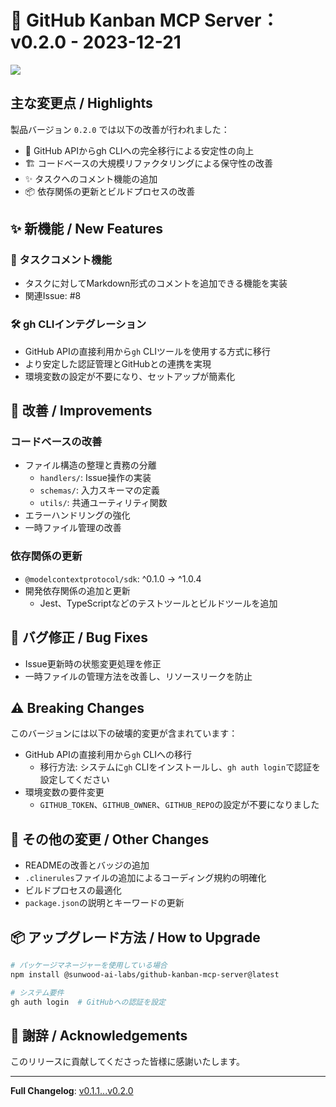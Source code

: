 # 🚀 GitHub Kanban MCP Server：v0.2.0 - 2023-12-21

![](https://raw.githubusercontent.com/Sunwood-ai-labs/github-kanban-mcp-server/main/assets/release-v0.2.0.svg)

## 主な変更点 / Highlights

製品バージョン `0.2.0` では以下の改善が行われました：

- 🔄 GitHub APIからgh CLIへの完全移行による安定性の向上
- 🏗️ コードベースの大規模リファクタリングによる保守性の改善
- ✨ タスクへのコメント機能の追加
- 📦 依存関係の更新とビルドプロセスの改善

## ✨ 新機能 / New Features

### 💬 タスクコメント機能
- タスクに対してMarkdown形式のコメントを追加できる機能を実装
- 関連Issue: #8

### 🛠️ gh CLIインテグレーション
- GitHub APIの直接利用から`gh` CLIツールを使用する方式に移行
- より安定した認証管理とGitHubとの連携を実現
- 環境変数の設定が不要になり、セットアップが簡素化

## 🔧 改善 / Improvements

### コードベースの改善
- ファイル構造の整理と責務の分離
  - `handlers/`: Issue操作の実装
  - `schemas/`: 入力スキーマの定義
  - `utils/`: 共通ユーティリティ関数
- エラーハンドリングの強化
- 一時ファイル管理の改善

### 依存関係の更新
- `@modelcontextprotocol/sdk`: ^0.1.0 → ^1.0.4
- 開発依存関係の追加と更新
  - Jest、TypeScriptなどのテストツールとビルドツールを追加

## 🐛 バグ修正 / Bug Fixes

- Issue更新時の状態変更処理を修正
- 一時ファイルの管理方法を改善し、リソースリークを防止

## ⚠️ Breaking Changes

このバージョンには以下の破壊的変更が含まれています：

- GitHub APIの直接利用から`gh` CLIへの移行
  - 移行方法: システムに`gh` CLIをインストールし、`gh auth login`で認証を設定してください
- 環境変数の要件変更
  - `GITHUB_TOKEN`、`GITHUB_OWNER`、`GITHUB_REPO`の設定が不要になりました

## 📝 その他の変更 / Other Changes

- READMEの改善とバッジの追加
- `.clinerules`ファイルの追加によるコーディング規約の明確化
- ビルドプロセスの最適化
- `package.json`の説明とキーワードの更新

## 📦 アップグレード方法 / How to Upgrade

```bash
# パッケージマネージャーを使用している場合
npm install @sunwood-ai-labs/github-kanban-mcp-server@latest

# システム要件
gh auth login  # GitHubへの認証を設定
```

## 🙏 謝辞 / Acknowledgements

このリリースに貢献してくださった皆様に感謝いたします。

---
**Full Changelog**: [v0.1.1...v0.2.0](https://github.com/Sunwood-ai-labs/github-kanban-mcp-server/compare/v0.1.1...v0.2.0)
